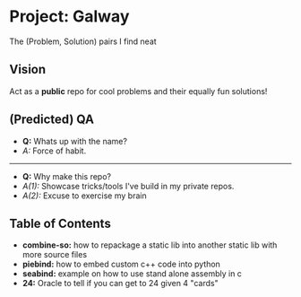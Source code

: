 # Project: Galway
The (Problem, Solution) pairs I find neat

## Vision
Act as a **public** repo for cool problems and their equally fun solutions!

## (Predicted) QA
* **Q:** Whats up with the name?
* *A:* Force of habit.

---

* **Q:** Why make this repo?
* *A(1):* Showcase tricks/tools I've build in my private repos.
* *A(2):* Excuse to exercise my brain

## Table of Contents
- **combine-so:** how to repackage a static lib into another static lib with more source files
- **piebind:** how to embed custom c++ code into python
- **seabind:** example on how to use stand alone assembly in c
- **24:** Oracle to tell if you can get to 24 given 4 "cards"
